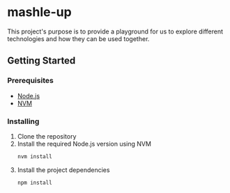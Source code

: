 # mashle-up

This project's purpose is to provide a playground for us to explore different technologies and how they can be used together.

## Getting Started

### Prerequisites

- [Node.js](https://nodejs.org/en/)
- [NVM](https://github.com/nvm-sh/nvm)

### Installing

1. Clone the repository
2. Install the required Node.js version using NVM
   ```bash
   nvm install
   ```
3. Install the project dependencies
   ```bash
   npm install
   ```
